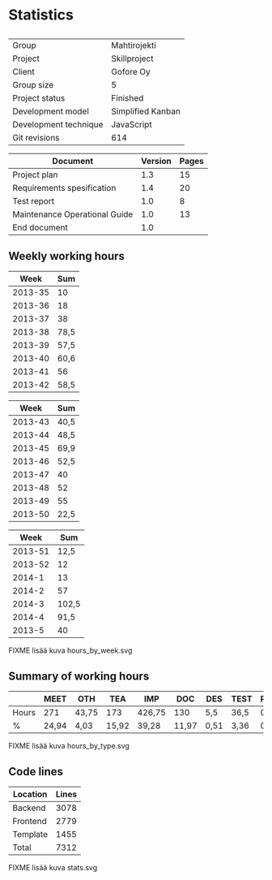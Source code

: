 # Statistics

##
|             |              |
| ----------- | ------------ |
| Group | Mahtirojekti |
| Project | Skillproject |
| Client | Gofore Oy |
| Group size | 5 |
| Project status | Finished |
| Development model | Simplified Kanban |
| Development technique | JavaScript |
| Git revisions | 614 |

| Document | Version | Pages |
| ---------- | ------ | --------- |
| Project plan | 1.3 | 15 |
| Requirements spesification | 1.4 | 20 |
| Test report | 1.0 | 8 |
| Maintenance Operational Guide | 1.0 | 13 |
| End document | 1.0 | |

## Weekly working hours
| Week | Sum | 
| ------ | -------- |
| 2013-35 | 10 |
| 2013-36 | 18 |
| 2013-37 | 38 |
| 2013-38 | 78,5 |
| 2013-39 | 57,5 |
| 2013-40 | 60,6 |
| 2013-41 | 56 |
| 2013-42 | 58,5 |

| Week | Sum |
| ---- | --- |
| 2013-43 | 40,5 |
| 2013-44 | 48,5 |
| 2013-45 | 69,9 |
| 2013-46 | 52,5 |
| 2013-47 | 40 |
| 2013-48 | 52 |
| 2013-49 | 55 |
| 2013-50 | 22,5 |

| Week | Sum |
| ---- | --- |
| 2013-51 | 12,5 |
| 2013-52 | 12 |
| 2014-1 | 13 |
| 2014-2 | 57 |
| 2014-3 | 102,5 |
| 2014-4 | 91,5 |
| 2013-5 | 40 |

FIXME lisää kuva hours_by_week.svg

## Summary of working hours
|       | MEET | OTH | TEA | IMP | DOC | DES | TEST | REQ | ALL |
| ----- | ---- | --- | --- | --- | --- | --- | ---- | --- | --- |
| Hours | 271 | 43,75 | 173 | 426,75 | 130 | 5,5 | 36,5 | 0 | 1086,5 |
| %     | 24,94 | 4,03 | 15,92 | 39,28 | 11,97 | 0,51 | 3,36 | 0 | 100,00 |

FIXME lisää kuva hours_by_type.svg

## Code lines
| Location | Lines | 
| -------- | -------- |
| Backend | 3078 |
| Frontend | 2779 |
| Template | 1455 |
| Total | 7312 |



FIXME lisää kuva stats.svg
